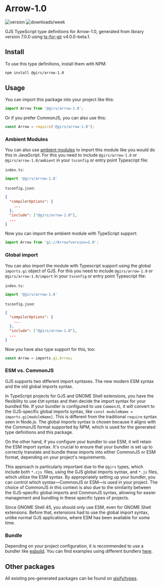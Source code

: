 
# Arrow-1.0

![version](https://img.shields.io/npm/v/@girs/arrow-1.0)
![downloads/week](https://img.shields.io/npm/dw/@girs/arrow-1.0)


GJS TypeScript type definitions for Arrow-1.0, generated from library version 7.0.0 using [ts-for-gir](https://github.com/gjsify/ts-for-gir) v4.0.0-beta.1.


## Install

To use this type definitions, install them with NPM:
```bash
npm install @girs/arrow-1.0
```

## Usage

You can import this package into your project like this:
```ts
import Arrow from '@girs/arrow-1.0';
```

Or if you prefer CommonJS, you can also use this:
```ts
const Arrow = require('@girs/arrow-1.0');
```

### Ambient Modules

You can also use [ambient modules](https://github.com/gjsify/ts-for-gir/tree/main/packages/cli#ambient-modules) to import this module like you would do this in JavaScript.
For this you need to include `@girs/arrow-1.0` or `@girs/arrow-1.0/ambient` in your `tsconfig` or entry point Typescript file:

`index.ts`:
```ts
import '@girs/arrow-1.0'
```

`tsconfig.json`:
```json
{
  "compilerOptions": {
    ...
  },
  "include": ["@girs/arrow-1.0"],
  ...
}
```

Now you can import the ambient module with TypeScript support: 

```ts
import Arrow from 'gi://Arrow?version=1.0';
```

### Global import

You can also import the module with Typescript support using the global `imports.gi` object of GJS.
For this you need to include `@girs/arrow-1.0` or `@girs/arrow-1.0/import` in your `tsconfig` or entry point Typescript file:

`index.ts`:
```ts
import '@girs/arrow-1.0'
```

`tsconfig.json`:
```json
{
  "compilerOptions": {
    ...
  },
  "include": ["@girs/arrow-1.0"],
  ...
}
```

Now you have also type support for this, too:

```ts
const Arrow = imports.gi.Arrow;
```


### ESM vs. CommonJS

GJS supports two different import syntaxes. The new modern ESM syntax and the old global imports syntax.

In TypeScript projects for GJS and GNOME Shell extensions, you have the flexibility to use `ESM` syntax and then decide the import syntax for your bundled file. If your bundler is configured to use `CommonJS`, it will convert to the GJS-specific global imports syntax, like `const moduleName = imports.gi[moduleName]`. This is different from the traditional `require` syntax seen in Node.js. The global imports syntax is chosen because it aligns with the CommonJS format supported by NPM, which is used for the generated type definitions and this package.

On the other hand, if you configure your bundler to use ESM, it will retain the ESM import syntax. It's crucial to ensure that your bundler is set up to correctly translate and bundle these imports into either CommonJS or ESM format, depending on your project's requirements.

This approach is particularly important due to the `@girs` types, which include both `*.cjs `files, using the GJS global imports syntax, and `*.js` files, which utilize the ESM syntax. By appropriately setting up your bundler, you can control which syntax—CommonJS or ESM—is used in your project. The choice of CommonJS in this context is also due to the similarity between the GJS-specific global imports and CommonJS syntax, allowing for easier management and bundling in these specific types of projects.

Since GNOME Shell 45, you should only use ESM, even for GNOME Shell extensions. Before that, extensions had to use the global import syntax, unlike normal GJS applications, where ESM has been available for some time.

### Bundle

Depending on your project configuration, it is recommended to use a bundler like [esbuild](https://esbuild.github.io/). You can find examples using different bundlers [here](https://github.com/gjsify/ts-for-gir/tree/main/examples).

## Other packages

All existing pre-generated packages can be found on [gjsify/types](https://github.com/gjsify/types).

